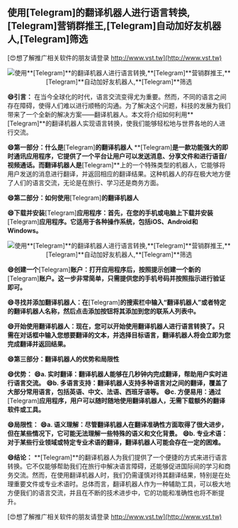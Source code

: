 ## **使用**[Telegram]**的翻译机器人进行语言转换,**[Telegram]**营销群推王,**[Telegram]**自动加好友机器人,**[Telegram]**筛选**

[😍想了解推广相关软件的朋友请登录 http://www.vst.tw](http://www.vst.tw)

 <center><img src="https://vst.tw/MP4/tuiguang/png/4.png" alt="使用**[Telegram]**的翻译机器人进行语言转换,**[Telegram]**营销群推王,**[Telegram]**自动加好友机器人,**[Telegram]**筛选"></center>

**😄引言：**
在当今全球化的时代，语言交流变得尤为重要。然而，不同的语言之间存在障碍，使得人们难以进行顺畅的沟通。为了解决这个问题，科技的发展为我们带来了一个全新的解决方案——翻译机器人。本文将介绍如何利用**[Telegram]**的翻译机器人实现语言转换，使我们能够轻松地与世界各地的人进行交流。

**😄第一部分：什么是**[Telegram]**的翻译机器人**
**[Telegram]**是一款功能强大的即时通讯应用程序，它提供了一个平台让用户可以发送消息、分享文件和进行语音/视频通话。而翻译机器人是**[Telegram]**上的一个特殊类型的机器人，它能够将用户发送的消息进行翻译，并返回相应的翻译结果。这种机器人的存在极大地方便了人们的语言交流，无论是在旅行、学习还是商务方面。

**😄第二部分：如何使用**[Telegram]**的翻译机器人**

**😄下载并安装**[Telegram]**应用程序：首先，在您的手机或电脑上下载并安装**[Telegram]**应用程序。它适用于各种操作系统，包括iOS、Android和Windows。**

 <center><img src="https://vst.tw/MP4/tuiguang/png/2.png" alt="使用**[Telegram]**的翻译机器人进行语言转换,**[Telegram]**营销群推王,**[Telegram]**自动加好友机器人,**[Telegram]**筛选"></center>

**😄创建一个**[Telegram]**账户：打开应用程序后，按照提示创建一个新的**[Telegram]**账户。这一步非常简单，只需提供您的手机号码并按照指示进行验证即可。**

**😄寻找并添加翻译机器人：在**[Telegram]**的搜索栏中输入“翻译机器人”或者特定的翻译机器人名称，然后点击添加按钮将其添加到您的联系人列表中。**

**😄开始使用翻译机器人：现在，您可以开始使用翻译机器人进行语言转换了。只需在对话框中输入您想要翻译的文本，并选择目标语言，翻译机器人将会立即为您完成翻译并返回结果。**

**😄第三部分：翻译机器人的优势和局限性**

**😄优势：**
**😄a. 实时翻译：翻译机器人能够在几秒钟内完成翻译，帮助用户实时进行语言交流。**
**😄b. 多语言支持：翻译机器人支持多种语言对之间的翻译，覆盖了大部分常用语言，包括英语、中文、法语、西班牙语等。**
**😄c. 方便易用：通过**[Telegram]**应用程序，用户可以随时随地使用翻译机器人，无需下载额外的翻译软件或工具。**

**😄局限性：**
**😄a. 语义理解：尽管翻译机器人在翻译准确性方面取得了很大进步，但在某些情况下，它可能无法理解一些特殊的语义和文化背景。**
**😄b. 专业术语：对于某些行业领域或特定专业术语的翻译，翻译机器人可能会存在一定的困难。**

**😄结论：**
**[Telegram]**的翻译机器人为我们提供了一个便捷的方式来进行语言转换。它不仅能够帮助我们在旅行中解决语言障碍，还能够促进国际间的学习和商务交流。然而，在使用翻译机器人时，我们仍需谨慎对待其翻译结果，特别是在处理重要文件或专业术语时。总体而言，翻译机器人作为一种辅助工具，可以极大地方便我们的语言交流，并且在不断的技术进步中，它的功能和准确性也将不断提升。

[😍想了解推广相关软件的朋友请登录 http://www.vst.tw](http://www.vst.tw)



